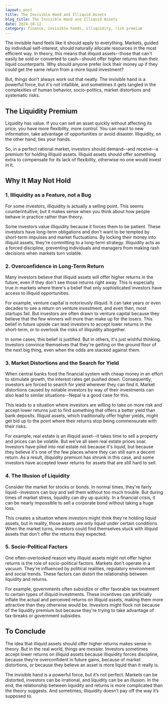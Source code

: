 ```yaml
---
layout: post
title: The Invisible Hand and Illiquid Assets
blog_title: The Invisible Hand and Illiquid Assets
date: 2024-10-12
category: finance, invisible hands, illiquidity, risk premium
---
```


The invisible hand feels like it should apply to everything. Markets, guided by individual self-interest, should naturally allocate resources in the most efficient way. In theory, this means that illiquid assets--those that can't easily be sold or converted to cash--should offer higher returns than their liquid counterparts. Why should anyone prefer lock their money up if they could get the same return from a more liquid investment?

But, things don't always work out that neatly. The invisible hand is a powerful force, but it's not infallible, and sometimes it gets tangled in the complexities of human behavior, socio-politics, market distortions and systematic risks.
## The Liquidity Premium
Liquidity has value. If you can sell an asset quickly without affecting its price, you have more flexibility, more control. You can react to new information, take advantage of opportunities or avoid disaster. Illiquidity, on the other hand, ties your hands.

So, in a perfect rational market, investors should demand--and receive--a premium for holding illiquid assets. Illiquid assets should offer something extra to compensate for its lack of flexibility, otherwise no one would invest in it.
## Why It May Not Hold
### 1. Illiquidity as a Feature, not a Bug
For some investors, illiquidity is actually a selling point. This seems counterintuitive, but it makes sense when you think about how people behave in practice rather than theory.

Some investors value illiquidity because it forces them to be patient. These investors have long-term obligations and don't want to be tempted by short-term impulses and market fluctuations. By locking their money into illiquid assets, they're committing to a long-term strategy. Illiquidity acts as a forced discipline, preventing individuals and managers from making rash decisions when markets turn volatile.
### 2. Overconfidence in Long-Term Return
Many investors believe that illiquid assets will offer higher returns in the future, even if they don't see those returns right away. This is especially true in markets where there's a belief that only sophisticated investors have access to illiquid opportunities.

For example, venture capital is notoriously illiquid. It can take years or even decades to see a return on venture investment, and even then, most startups fail. But investors are often drawn to venture capital because they believe that the few winners will more than make up for the losers. This belief in future upside can lead investors to accept lower returns in the short-term, or to overlook the risks of illiquidity altogether.

In some cases, this belief is justified. But in others, it's just wishful thinking. Investors convince themselves that they're getting on the ground floor of the next big thing, even when the odds are stacked against them.
### 3. Market Distortions and the Search for Yield
When central banks food the financial system with cheap money in an effort to stimulate growth, the interest rates get pushed down. Consequently, investors are forced to search for yield wherever they can find it. Market distortions caused by notable investors by way of their investments can also lead to similar situations--Nepal is a good case for this.

This leads to a situation where investors are willing to take on more risk and accept lower returns just to find something that offers a better yield than bank deposits. Illiquid assets, which traditionally offer higher yields, might get bid up to the point where their returns stop being commensurate with their risks.

For example, real estate is an illiquid asset--it takes time to sell a property and prices can be volatile. But we've all seen real estate prices soar. Investors have piled into real estate not because it's liquid, but because they believe it's one of the few places where they can still earn a decent return. As a result, illiquidity premium has shrunk in this case, and some investors have accepted lower returns for assets that are still hard to sell.
### 4. The Illusion of Liquidity
Consider the market for stocks or bonds. In normal times, they're fairly liquid--investors can buy and sell them without too much trouble. But during times of market stress, liquidity can dry up quickly. In a financial crisis, it can be nearly impossible to sell a corporate bond without taking a huge loss.

This creates a situation where investors might think they're holding liquid assets, but in reality, those assets are only liquid under certain conditions. When the market turns, investors could find themselves stuck with illiquid assets that don't offer the returns they expected.

### 5. Socio-Political Factors
One often-overlooked reason why illiquid assets might not offer higher returns is the role of socio-political factors. Markets don't operate in a vacuum. They're influenced by political realities, regulatory environment and social trends. These factors can distort the relationship between liquidity and returns.

For example, governments often subsidize or offer favorable tax treatment to certain types of illiquid investments. These incentives can artificially inflate the actual and perceived returns on illiquid assets, making them more attractive than they otherwise would be. Investors might flock not because of the liquidity premium but because they're trying to take advantage of tax-breaks or government subsidies.

## To Conclude
The idea that illiquid assets should offer higher returns makes sense in theory. But in the real world, things are messier. Investors sometimes accept lower returns on illiquid assets because illiquidity forces discipline, because they’re overconfident in future gains, because of market distortions, or because they believe an asset is more liquid than it really is.

The invisible hand is a powerful force, but it’s not perfect. Markets can be distorted, investors can be irrational, and liquidity can be an illusion. In the end, the relationship between liquidity and returns is more complicated than the theory suggests. And sometimes, illiquidity doesn’t pay off the way it’s supposed to.
